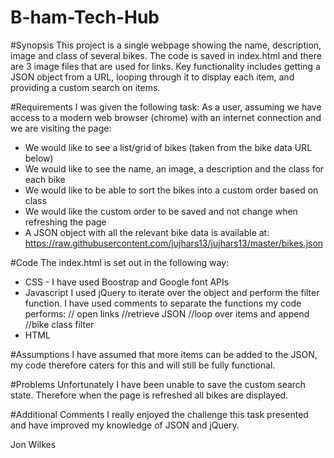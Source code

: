 # B-ham-Tech-Hub

#Synopsis
This project is a single webpage showing the name, description, image and class of several bikes. The code is saved in index.html and there are 3 image files that are used for links. Key functionality includes getting a JSON object from a URL, looping through it to display each item, and providing a custom search on items.

#Requirements
I was given the following task:
As a user, assuming we have access to a modern web browser (chrome) with an internet connection and we are visiting the page:
- We would like to see a list/grid of bikes (taken from the bike data URL below)
- We would like to see the name, an image, a description and the class for each bike
- We would like to be able to sort the bikes into a custom order based on class
- We would like the custom order to be saved and not change when refreshing the page
- A JSON object with all the relevant bike data is available at: https://raw.githubusercontent.com/jujhars13/jujhars13/master/bikes.json

#Code
The index.html is set out in the following way:
- CSS - I have used Boostrap and Google font APIs
- Javascript
    I used jQuery to iterate over the object and perform the filter function.
    I have used comments to separate the functions my code performs:
      // open links
      //retrieve JSON
      //loop over items and append
      //bike class filter
- HTML

#Assumptions
I have assumed that more items can be added to the JSON, my code therefore caters for this and will still be fully functional.

#Problems
Unfortunately I have been unable to save the custom search state. Therefore when the page is refreshed all bikes are displayed. 

#Additional Comments
I really enjoyed the challenge this task presented and have improved my knowledge of JSON and jQuery.

Jon Wilkes

